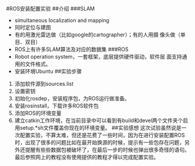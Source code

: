 #ROS安装配置实验
##介绍
###SLAM
* simultaneous localization and mapping 
* 同时定位与建图
* 有的用激光雷达做（比如google的cartographer）；有的人用摄 像头做（单目、双目） 
* ROS上有许多SLAM算法及对应的数据集
###ROS
* Robot operation system，一套框架，底层提供硬件驱动，软件层 面支持通用的文件格式。
* 安装环境Ubuntu
##实验步骤
1. 添加软件源到sources.list
2. 设置密钥
3. 初始化rosdep，安装程序包，为ROS运行做准备。
4. 安装rosinstall，下载许多ROS软件包
5. 添加ROS的环境变量
6. 建立catkin工作环境，在当前目录中可以看到有build和devel两个文件夹个启用setup.*sh文件覆盖你现在的环境变量。
##实验感想
这次试验虽然说是一次配置实验，不算太难，但还是花费了一些时间，因为在进行安装配置ROS时，出现了很多的问题比如在最开始换源的时候，提示有一些包存在问题，另外还提醒有些些数据包被破坏了，在最后一步的时候也弹出很多奇怪的语句。最后参照网上的教程没有使用提供的教程才得以完成配置实验。
